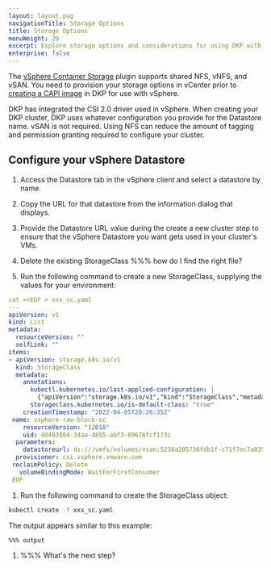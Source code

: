 ```yaml
---
layout: layout.pug
navigationTitle: Storage Options
title: Storage Options
menuWeight: 20
excerpt: Explore storage options and considerations for using DKP with VMware vSphere
enterprise: false
---
```


The [vSphere Container Storage][vsphere-csi-plugin] plugin supports shared NFS, vNFS, and vSAN. You need to provision your storage options in vCenter prior to [creating a CAPI image][create-capi-image] in DKP for use with vSphere.

DKP has integrated the CSI 2.0 driver used in vSphere. When creating your DKP cluster, DKP uses whatever configuration you provide for the Datastore name. vSAN is not required. Using NFS can reduce the amount of tagging and permission granting required to configure your cluster.

## Configure your vSphere Datastore

1.   Access the Datastore tab in the vSphere client and select a datastore by name.

1.   Copy the URL for that datastore from the information dialog that displays.

1.   Provide the Datastore URL value during the create a new cluster step to ensure that the vSphere Datastore you want gets used in your cluster's VMs.

1.   Delete the existing StorageClass %%% how do I find the right file?

1.   Run the following command to create a new StorageClass, supplying the values for your environment:

   ```yaml
   cat <<EOF > xxx_sc.yaml
   ---
   apiVersion: v1
   kind: List
   metadata:
     resourceVersion: ""
     selfLink: ""
   items:
   - apiVersion: storage.k8s.io/v1
     kind: StorageClass
     metadata:
       annotations:
         kubectl.kubernetes.io/last-applied-configuration: |
           {"apiVersion":"storage.k8s.io/v1","kind":"StorageClass","metadata":{"annotations":{"storageclass.kubernetes.io/is-default-class":"true"},"name":"vsphere-raw-block-sc"},"parameters":{"datastoreurl":"ds:///vmfs/volumes/vsan:5238a205736fdb1f-c71f7ec7a0353662/"},"provisioner":"csi.vsphere.vmware.com","reclaimPolicy":"Delete","volumeBindingMode":"WaitForFirstConsumer"}
         storageclass.kubernetes.io/is-default-class: "true"
       creationTimestamp: "2022-04-05T20:26:35Z"
    name: vsphere-raw-block-sc
       resourceVersion: "12018"
       uid: 40493804-34aa-4895-abf3-89676fcf173c
     parameters:
       datastoreurl: ds:///vmfs/volumes/vsan:5238a205736fdb1f-c71f7ec7a0353662/
     provisioner: csi.vsphere.vmware.com
    reclaimPolicy: Delete
      volumeBindingMode: WaitForFirstConsumer
    EOF
   ```

1.  Run the following command to create the StorageClass object:

   ```bash
   kubectl create -f xxx_sc.yaml
   ```

   The output appears similar to this example:

   ```sh
   %%% output
   ```

1.  %%% What's the next step?

[vsphere-csi-plugin]: https://docs.vmware.com/en/VMware-vSphere-Container-Storage-Plug-in/2.0/vmware-vsphere-csp-getting-started/GUID-74AF02D7-1562-48BD-A9FE-C81A53342AC3.html
[create-capi-image]: ../../create-capi-vm-image/
